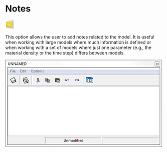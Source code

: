 # Notes

![The "Notes" icon](img/pre_notes.png)

This option allows the user to add notes related to the model. It is useful when working with large
models where much information is defined or when working with a set of models where just one
parameter (e.g., the material density or the time step) differs between models.

![Screenshot](img/p4_notes.png)